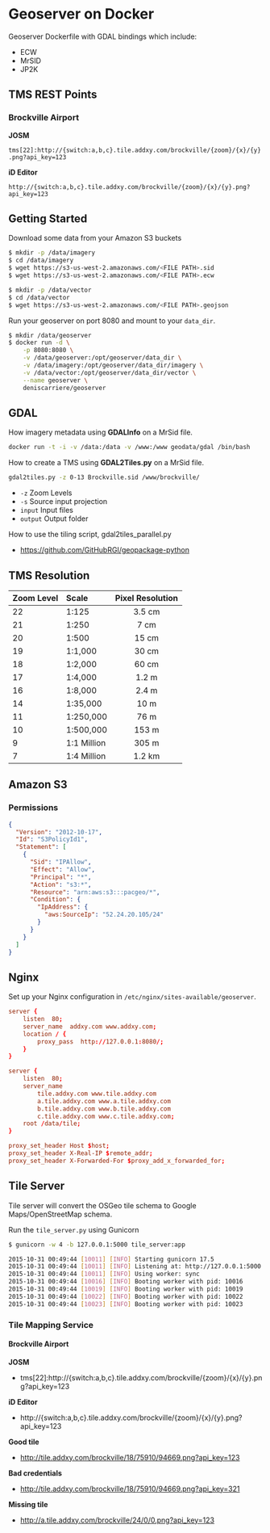 Geoserver on Docker
===================

Geoserver Dockerfile with GDAL bindings which include:

- ECW
- MrSID
- JP2K

TMS REST Points
---------------

### Brockville Airport

**JOSM**

`tms[22]:http://{switch:a,b,c}.tile.addxy.com/brockville/{zoom}/{x}/{y}.png?api_key=123`

**iD Editor**

`http://{switch:a,b,c}.tile.addxy.com/brockville/{zoom}/{x}/{y}.png?api_key=123`

Getting Started
---------------

Download some data from your Amazon S3 buckets

```bash
$ mkdir -p /data/imagery
$ cd /data/imagery
$ wget https://s3-us-west-2.amazonaws.com/<FILE PATH>.sid
$ wget https://s3-us-west-2.amazonaws.com/<FILE PATH>.ecw

$ mkdir -p /data/vector
$ cd /data/vector
$ wget https://s3-us-west-2.amazonaws.com/<FILE PATH>.geojson
```

Run your geoserver on port 8080 and mount to your `data_dir`.

```bash
$ mkdir /data/geoserver
$ docker run -d \
    -p 8080:8080 \
    -v /data/geoserver:/opt/geoserver/data_dir \
    -v /data/imagery:/opt/geoserver/data_dir/imagery \
    -v /data/vector:/opt/geoserver/data_dir/vector \
    --name geoserver \
    deniscarriere/geoserver
```

GDAL
----

How imagery metadata using **GDALInfo** on a MrSid file.

```bash
docker run -t -i -v /data:/data -v /www:/www geodata/gdal /bin/bash
```

How to create a TMS using **GDAL2Tiles.py** on a MrSid file.

```bash
gdal2tiles.py -z 0-13 Brockville.sid /www/brockville/
```

- `-z` Zoom Levels
- `-s` Source input projection
- `input` Input files
- `output` Output folder

How to use the tiling script, gdal2tiles_parallel.py

- https://github.com/GitHubRGI/geopackage-python


TMS Resolution
--------------

| Zoom Level |     Scale      | Pixel Resolution |
|:-----------|:---------------|:----------------:|
|  22        |  1:125         |  3.5 cm          |
|  21        |  1:250         |  7 cm            |
|  20        |  1:500         |  15 cm           |
|  19        |  1:1,000       |  30 cm           |
|  18        |  1:2,000       |  60 cm           |
|  17        |  1:4,000       |  1.2 m           |
|  16        |  1:8,000       |  2.4 m           |
|  14        |  1:35,000      |  10 m            |
|  11        |  1:250,000     |  76 m            |
|  10        |  1:500,000     |  153 m           |
|  9         |  1:1 Million   |  305 m           |
|  7         |  1:4 Million   |  1.2 km          |

Amazon S3
---------

### Permissions

```json
{
  "Version": "2012-10-17",
  "Id": "S3PolicyId1",
  "Statement": [
    {
      "Sid": "IPAllow",
      "Effect": "Allow",
      "Principal": "*",
      "Action": "s3:*",
      "Resource": "arn:aws:s3:::pacgeo/*",
      "Condition": {
        "IpAddress": {
          "aws:SourceIp": "52.24.20.105/24"
        }
      }
    }
  ]
}
```

Nginx
-----

Set up your Nginx configuration in `/etc/nginx/sites-available/geoserver`.

```conf
server {
    listen  80;
    server_name  addxy.com www.addxy.com;
    location / {
        proxy_pass  http://127.0.0.1:8080/;
    }
}

server {
    listen  80;
    server_name  
        tile.addxy.com www.tile.addxy.com
        a.tile.addxy.com www.a.tile.addxy.com
        b.tile.addxy.com www.b.tile.addxy.com
        c.tile.addxy.com www.c.tile.addxy.com;
    root /data/tile;
}

proxy_set_header Host $host;
proxy_set_header X-Real-IP $remote_addr;
proxy_set_header X-Forwarded-For $proxy_add_x_forwarded_for;
```

## Tile Server

Tile server will convert the OSGeo tile schema to Google Maps/OpenStreetMap schema.

Run the `tile_server.py` using Gunicorn

```bash
$ gunicorn -w 4 -b 127.0.0.1:5000 tile_server:app

2015-10-31 00:49:44 [10011] [INFO] Starting gunicorn 17.5
2015-10-31 00:49:44 [10011] [INFO] Listening at: http://127.0.0.1:5000 (10011)
2015-10-31 00:49:44 [10011] [INFO] Using worker: sync
2015-10-31 00:49:44 [10016] [INFO] Booting worker with pid: 10016
2015-10-31 00:49:44 [10019] [INFO] Booting worker with pid: 10019
2015-10-31 00:49:44 [10022] [INFO] Booting worker with pid: 10022
2015-10-31 00:49:44 [10023] [INFO] Booting worker with pid: 10023
```

### Tile Mapping Service

#### Brockville Airport

**JOSM**

- tms[22]:http://{switch:a,b,c}.tile.addxy.com/brockville/{zoom}/{x}/{y}.png?api_key=123

**iD Editor**

- http://{switch:a,b,c}.tile.addxy.com/brockville/{zoom}/{x}/{y}.png?api_key=123


**Good tile**

- http://tile.addxy.com/brockville/18/75910/94669.png?api_key=123

**Bad credentials**

- http://tile.addxy.com/brockville/18/75910/94669.png?api_key=321

**Missing tile**

- http://a.tile.addxy.com/brockville/24/0/0.png?api_key=123
